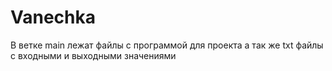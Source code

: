 # Vanechka

В ветке main лежат файлы с программой для проекта а так же txt файлы с входными и выходными значениями
